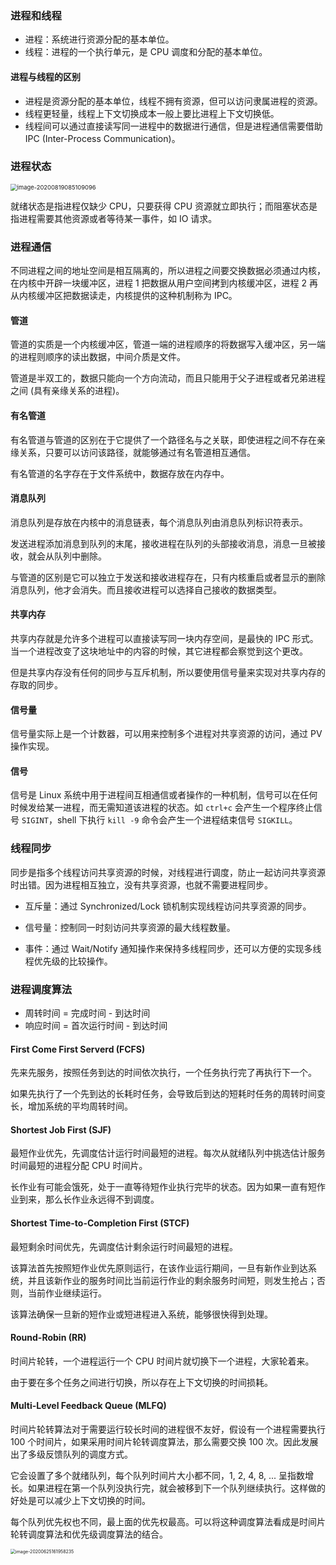 ### 进程和线程

* 进程：系统进行资源分配的基本单位。
* 线程：进程的一个执行单元，是 CPU 调度和分配的基本单位。 

#### 进程与线程的区别

* 进程是资源分配的基本单位，线程不拥有资源，但可以访问隶属进程的资源。
* 线程更轻量，线程上下文切换成本一般上要比进程上下文切换低。
* 线程间可以通过直接读写同一进程中的数据进行通信，但是进程通信需要借助 IPC (Inter-Process Communication)。

### 进程状态

<img src="https://gitee.com/honey_lee/typora-image/image-20200819085109096.png" alt="image-20200819085109096" style="zoom:67%;" />

就绪状态是指进程仅缺少 CPU，只要获得 CPU 资源就立即执行；而阻塞状态是指进程需要其他资源或者等待某一事件，如 IO 请求。

### 进程通信

不同进程之间的地址空间是相互隔离的，所以进程之间要交换数据必须通过内核，在内核中开辟一块缓冲区，进程 1 把数据从用户空间拷到内核缓冲区，进程 2 再从内核缓冲区把数据读走，内核提供的这种机制称为 IPC。

#### 管道

管道的实质是一个内核缓冲区，管道一端的进程顺序的将数据写入缓冲区，另一端的进程则顺序的读出数据，中间介质是文件。

管道是半双工的，数据只能向一个方向流动，而且只能用于父子进程或者兄弟进程之间 (具有亲缘关系的进程)。

#### 有名管道

有名管道与管道的区别在于它提供了一个路径名与之关联，即使进程之间不存在亲缘关系，只要可以访问该路径，就能够通过有名管道相互通信。

有名管道的名字存在于文件系统中，数据存放在内存中。

#### 消息队列

消息队列是存放在内核中的消息链表，每个消息队列由消息队列标识符表示。 

发送进程添加消息到队列的末尾，接收进程在队列的头部接收消息，消息一旦被接收，就会从队列中删除。

与管道的区别是它可以独立于发送和接收进程存在，只有内核重启或者显示的删除消息队列，他才会消失。而且接收进程可以选择自己接收的数据类型。

#### 共享内存

共享内存就是允许多个进程可以直接读写同一块内存空间，是最快的 IPC 形式。当一个进程改变了这块地址中的内容的时候，其它进程都会察觉到这个更改。

但是共享内存没有任何的同步与互斥机制，所以要使用信号量来实现对共享内存的存取的同步。

#### 信号量

信号量实际上是一个计数器，可以用来控制多个进程对共享资源的访问，通过 PV 操作实现。

#### 信号

信号是 Linux 系统中用于进程间互相通信或者操作的一种机制，信号可以在任何时候发给某一进程，而无需知道该进程的状态。如 `ctrl+c` 会产生一个程序终止信号 `SIGINT`，shell 下执行 `kill -9` 命令会产生一个进程结束信号 `SIGKILL`。

### 线程同步

同步是指多个线程访问共享资源的时候，对线程进行调度，防止一起访问共享资源时出错。因为进程相互独立，没有共享资源，也就不需要进程同步。

* 互斥量：通过 Synchronized/Lock 锁机制实现线程访问共享资源的同步。

* 信号量：控制同一时刻访问共享资源的最大线程数量。

* 事件：通过 Wait/Notify 通知操作来保持多线程同步，还可以方便的实现多线程优先级的比较操作。

### 进程调度算法

* 周转时间 = 完成时间 - 到达时间
* 响应时间 = 首次运行时间 - 到达时间

#### First Come First Serverd (FCFS)

先来先服务，按照任务到达的时间依次执行，一个任务执行完了再执行下一个。

如果先执行了一个先到达的长耗时任务，会导致后到达的短耗时任务的周转时间变长，增加系统的平均周转时间。

#### Shortest Job First (SJF)

最短作业优先，先调度估计运行时间最短的进程。每次从就绪队列中挑选估计服务时间最短的进程分配 CPU 时间片。

长作业有可能会饿死，处于一直等待短作业执行完毕的状态。因为如果一直有短作业到来，那么长作业永远得不到调度。

#### Shortest Time-to-Completion First (STCF)

最短剩余时间优先，先调度估计剩余运行时间最短的进程。

该算法首先按照短作业优先原则运行，在该作业运行期间，一旦有新作业到达系统，并且该新作业的服务时间比当前运行作业的剩余服务时间短，则发生抢占；否则，当前作业继续运行。

该算法确保一旦新的短作业或短进程进入系统，能够很快得到处理。

#### Round-Robin (RR)

时间片轮转，一个进程运行一个 CPU 时间片就切换下一个进程，大家轮着来。

由于要在多个任务之间进行切换，所以存在上下文切换的时间损耗。

#### Multi-Level Feedback Queue (MLFQ)

时间片轮转算法对于需要运行较长时间的进程很不友好，假设有一个进程需要执行 100 个时间片，如果采用时间片轮转调度算法，那么需要交换 100 次。因此发展出了多级反馈队列的调度方式。

它会设置了多个就绪队列，每个队列时间片大小都不同，1, 2, 4, 8, ... 呈指数增长。如果进程在第一个队列没执行完，就会被移到下一个队列继续执行。这样做的好处是可以减少上下文切换的时间。

每个队列优先权也不同，最上面的优先权最高。可以将这种调度算法看成是时间片轮转调度算法和优先级调度算法的结合。

<img src="/Users/licheng/Documents/Typora/Picture/image-20200625161958235.png" alt="image-20200625161958235" style="zoom:50%;" />